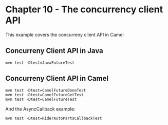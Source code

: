 Chapter 10 - The concurrency client API
========================================

This example covers the concurreny client API in Camel

Concurreny Client API in Java
-------------------------

    mvn test -Dtest=JavaFutureTest

Concurreny Client API in Camel
-------------------------

    mvn test -Dtest=CamelFutureDoneTest
    mvn test -Dtest=CamelFutureGetTest
    mvn test -Dtest=CamelFutureTest
    
And the AsyncCallback example:

    mvn test -Dtest=RiderAutoPartsCallbackTest


